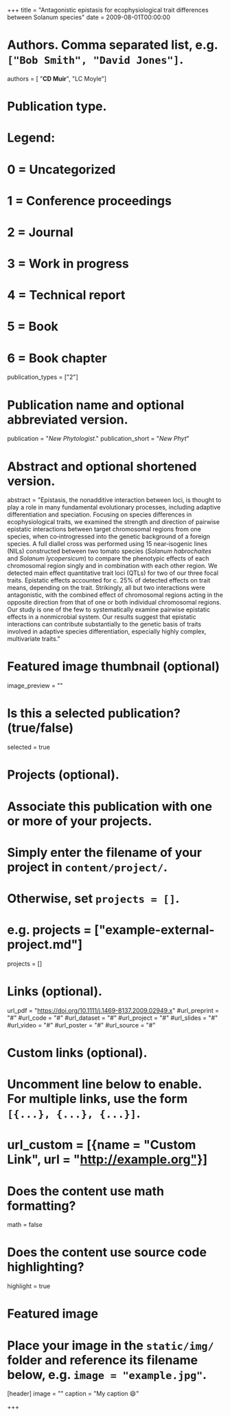 +++
title = "Antagonistic epistasis for ecophysiological trait differences between Solanum species"
date = 2009-08-01T00:00:00

# Authors. Comma separated list, e.g. `["Bob Smith", "David Jones"]`.
authors = [ "**CD Muir**", "LC Moyle"]

# Publication type.
# Legend:
# 0 = Uncategorized
# 1 = Conference proceedings
# 2 = Journal
# 3 = Work in progress
# 4 = Technical report
# 5 = Book
# 6 = Book chapter
publication_types = ["2"]

# Publication name and optional abbreviated version.
publication = "*New Phytologist*."
publication_short = "*New Phyt*"

# Abstract and optional shortened version.
abstract = "Epistasis, the nonadditive interaction between loci, is thought to play a role in many fundamental evolutionary processes, including adaptive differentiation and speciation. Focusing on species differences in ecophysiological traits, we examined the strength and direction of pairwise epistatic interactions between target chromosomal regions from one species, when co‐introgressed into the genetic background of a foreign species. A full diallel cross was performed using 15 near‐isogenic lines (NILs) constructed between two tomato species (*Solanum habrochaites* and *Solanum lycopersicum*) to compare the phenotypic effects of each chromosomal region singly and in combination with each other region. We detected main effect quantitative trait loci (QTLs) for two of our three focal traits. Epistatic effects accounted for c. 25% of detected effects on trait means, depending on the trait. Strikingly, all but two interactions were antagonistic, with the combined effect of chromosomal regions acting in the opposite direction from that of one or both individual chromosomal regions. Our study is one of the few to systematically examine pairwise epistatic effects in a nonmicrobial system. Our results suggest that epistatic interactions can contribute substantially to the genetic basis of traits involved in adaptive species differentiation, especially highly complex, multivariate traits."

# Featured image thumbnail (optional)
image_preview = ""

# Is this a selected publication? (true/false)
selected = true

# Projects (optional).
#   Associate this publication with one or more of your projects.
#   Simply enter the filename of your project in `content/project/`.
#   Otherwise, set `projects = []`.
#   e.g. projects = ["example-external-project.md"]
projects = []

# Links (optional).
url_pdf = "https://doi.org/10.1111/j.1469-8137.2009.02949.x"
#url_preprint = "#"
#url_code = "#"
#url_dataset = "#"
#url_project = "#"
#url_slides = "#"
#url_video = "#"
#url_poster = "#"
#url_source = "#"

# Custom links (optional).
#   Uncomment line below to enable. For multiple links, use the form `[{...}, {...}, {...}]`.
# url_custom = [{name = "Custom Link", url = "http://example.org"}]

# Does the content use math formatting?
math = false

# Does the content use source code highlighting?
highlight = true

# Featured image
# Place your image in the `static/img/` folder and reference its filename below, e.g. `image = "example.jpg"`.
[header]
image = ""
caption = "My caption :smile:"

+++
